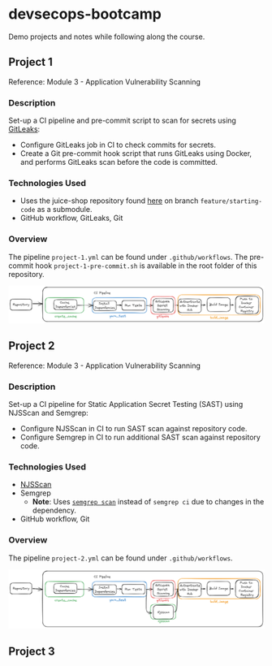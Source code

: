 # devsecops-bootcamp

Demo projects and notes while following along the course.

## Project 1

Reference: Module 3 - Application Vulnerability Scanning

### Description

Set-up a CI pipeline and pre-commit script to scan for secrets using [GitLeaks](https://github.com/gitleaks/gitleaks):

- Configure GitLeaks job in CI to check commits for secrets.
- Create a Git pre-commit hook script that runs GitLeaks using Docker, and performs GitLeaks scan before the code is committed.

### Technologies Used

- Uses the juice-shop repository found [here](https://gitlab.com/twn-devsecops-bootcamp/latest/juice-shop.git) on branch `feature/starting-code` as a submodule.
- GitHub workflow, GitLeaks, Git

### Overview

The pipeline `project-1.yml` can be found under `.github/workflows`.
The pre-commit hook `project-1-pre-commit.sh` is available in the root folder of this repository.

![project-1](./attachments/project-1.excalidraw.png)

## Project 2

Reference: Module 3 - Application Vulnerability Scanning

### Description

Set-up a CI pipeline for Static Application Secret Testing (SAST) using NJSScan and Semgrep:

- Configure NJSScan in CI to run SAST scan against repository code.
- Configure Semgrep in CI to run additional SAST scan against repository code.

### Technologies Used

- [NJSScan](https://github.com/ajinabraham/njsscan)
- Semgrep
  - **Note**: Uses [`semgrep scan`](<https://semgrep.dev/docs/getting-started/cli-oss>) instead of `semgrep ci` due to changes in the dependency.
- GitHub workflow, Git

### Overview

The pipeline `project-2.yml` can be found under `.github/workflows`.

![project-2](./attachments/project-2.excalidraw.png)

## Project 3
